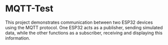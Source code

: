 # MQTT-Test
This project demonstrates communication between two ESP32 devices using the MQTT protocol. One ESP32 acts as a publisher, sending simulated data, while the other functions as a subscriber, receiving and displaying this information.
